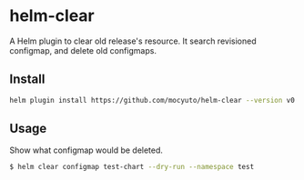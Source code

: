 # helm-clear

A Helm plugin to clear old release's resource.
It search revisioned configmap, and delete old configmaps.

## Install

```bash
helm plugin install https://github.com/mocyuto/helm-clear --version v0.x.x
```

## Usage

Show what configmap would be deleted.

```bash
$ helm clear configmap test-chart --dry-run --namespace test
```

